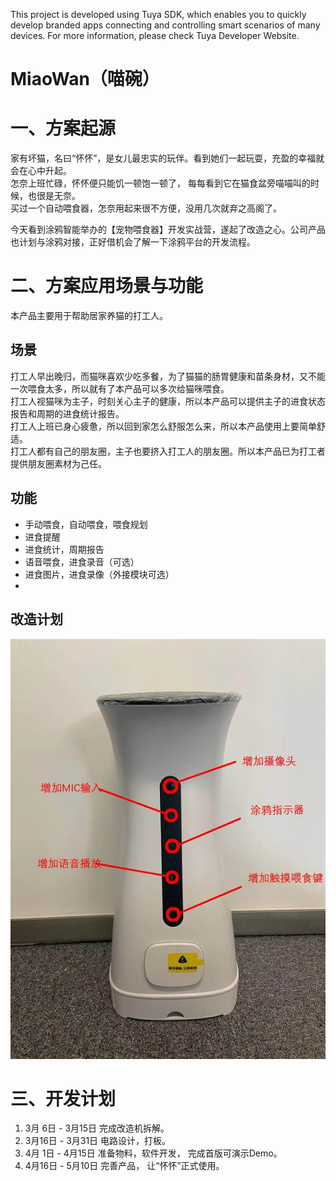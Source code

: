 This project is developed using Tuya SDK, which enables you to quickly develop branded apps connecting and controlling smart scenarios of many devices.         For more information, please check Tuya Developer Website.

# MiaoWan（喵碗）



# 一、方案起源

家有坏猫，名曰“怀怀”，是女儿最忠实的玩伴。看到她们一起玩耍，充盈的幸福就会在心中升起。  
怎奈上班忙碌，怀怀便只能饥一顿饱一顿了， 每每看到它在猫食盆旁喵喵叫的时候，也很是无奈。  
买过一个自动喂食器，怎奈用起来很不方便，没用几次就弃之高阁了。

今天看到涂鸦智能举办的【宠物喂食器】开发实战营，遂起了改造之心。公司产品也计划与涂鸦对接，正好借机会了解一下涂鸦平台的开发流程。  

# 二、方案应用场景与功能

本产品主要用于帮助居家养猫的打工人。

## 场景

打工人早出晚归，而猫咪喜欢少吃多餐，为了猫猫的肠胃健康和苗条身材，又不能一次喂食太多，所以就有了本产品可以多次给猫咪喂食。  
打工人视猫咪为主子，时刻关心主子的健康，所以本产品可以提供主子的进食状态报告和周期的进食统计报告。  
打工人上班已身心疲惫，所以回到家怎么舒服怎么来，所以本产品使用上要简单舒适。  
打工人都有自己的朋友圈，主子也要挤入打工人的朋友圈。所以本产品已为打工者提供朋友圈素材为己任。

## 功能

- 手动喂食，自动喂食，喂食规划
- 进食提醒
- 进食统计，周期报告
- 语音喂食，进食录音（可选）
- 进食图片，进食录像（外接模块可选）
- 
## 改造计划
![transform-pet-feeder.jpg](https://github.com/diwalyt/MiaoWan/blob/main/resouce/img/transform-pet-feeder.jpg?raw=true)

# 三、开发计划

1. 3月 6日 - 3月15日 完成改造机拆解。
2. 3月16日 - 3月31日 电路设计，打板。
3. 4月 1日 - 4月15日 准备物料，软件开发， 完成首版可演示Demo。
4. 4月16日 - 5月10日 完善产品， 让“怀怀”正式使用。

